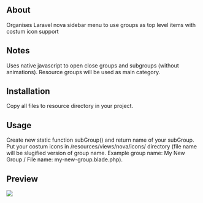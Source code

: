 ## About
Organises Laravel nova sidebar menu to use groups as top level items with costum icon support
## Notes
Uses native javascript to open close groups and subgroups (without animations). 
Resource groups will be used as main category.
## Installation
Copy all files to resource directory in your project.
## Usage
Create new static function subGroup() and return name of your subGroup.
Put your costum icons in /resources/views/nova/icons/ directory (file name will be slugified version of group name. Example group name: My New Group / File name: my-new-group.blade.php).
## Preview
 ![](https://s7.gifyu.com/images/screen-capture.gif)
